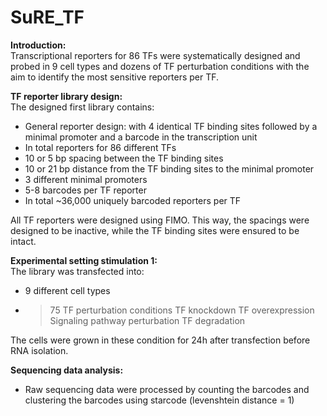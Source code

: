 # SuRE_TF

**Introduction:**\
Transcriptional reporters for 86 TFs were systematically designed and probed in 9 cell types and dozens of TF perturbation conditions with the aim to identify the most sensitive reporters per TF.

**TF reporter library design:**\
The designed first library contains:
- General reporter design: with 4 identical TF binding sites followed by a minimal promoter and a barcode in the transcription unit
- In total reporters for 86 different TFs
- 10 or 5 bp spacing between the TF binding sites
- 10 or 21 bp distance from the TF binding sites to the minimal promoter
- 3 different minimal promoters
- 5-8 barcodes per TF reporter
- In total ~36,000 uniquely barcoded reporters per TF

All TF reporters were designed using FIMO. This way, the spacings were designed to be inactive, while the TF binding sites were ensured to be intact.

**Experimental setting stimulation 1:**\
The library was transfected into:
- 9 different cell types
- >75 TF perturbation conditions
  >TF knockdown
  >TF overexpression
  >Signaling pathway perturbation
  >TF degradation

The cells were grown in these condition for 24h after transfection before RNA isolation.

**Sequencing data analysis:**
- Raw sequencing data were processed by counting the barcodes and clustering the barcodes using starcode (levenshtein distance = 1)
